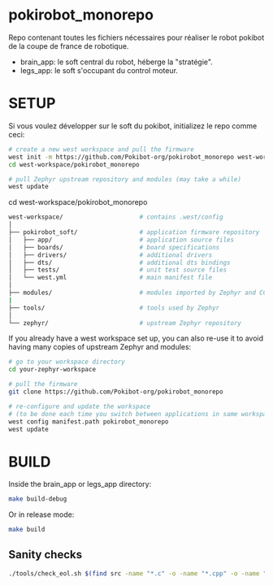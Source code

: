# pokirobot_monorepo
Repo contenant toutes les fichiers nécessaires pour réaliser le robot pokibot de la coupe de france de robotique.
 - brain_app: le soft central du robot, héberge la "stratégie".
 - legs_app: le soft s'occupant du control moteur.

# SETUP

Si vous voulez développer sur le soft du pokibot, initializez le repo comme ceci:

```sh
# create a new west workspace and pull the firmware
west init -m https://github.com/Pokibot-org/pokirobot_monorepo west-workspace
cd west-workspace/pokirobot_monorepo

# pull Zephyr upstream repository and modules (may take a while)
west update
```

cd west-workspace/pokirobot_monorepo

```sh
west-workspace/                     # contains .west/config
│
├── pokirobot_soft/                 # application firmware repository
│   ├── app/                        # application source files
│   ├── boards/                     # board specifications
│   ├── drivers/                    # additional drivers
│   ├── dts/                        # additional dts bindings
│   ├── tests/                      # unit test source files
│   └── west.yml                    # main manifest file
│
├── modules/                        # modules imported by Zephyr and CC firmware
|
├── tools/                          # tools used by Zephyr
│
└── zephyr/                         # upstream Zephyr repository
```

If you already have a west workspace set up, you can also re-use it to avoid having many copies of upstream Zephyr and modules:
```sh
# go to your workspace directory
cd your-zephyr-workspace

# pull the firmware
git clone https://github.com/Pokibot-org/pokirobot_monorepo

# re-configure and update the workspace
# (to be done each time you switch between applications in same workspace)
west config manifest.path pokirobot_monorepo
west update
```
# BUILD

Inside the brain_app or legs_app directory:
```sh
make build-debug
```

Or in release mode:
```sh
make build
```

## Sanity checks

```bash
./tools/check_eol.sh $(find src -name "*.c" -o -name "*.cpp" -o -name "*.h")
```
